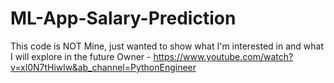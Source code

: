 # ML-App-Salary-Prediction

This code is NOT Mine, just wanted to show what I'm interested in and what I will explore in the future
Owner - https://www.youtube.com/watch?v=xl0N7tHiwlw&ab_channel=PythonEngineer
